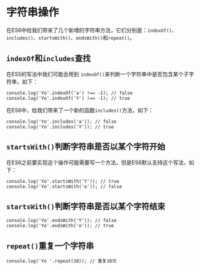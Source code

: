 # 字符串操作

在ES6中给我们带来了几个新增的字符串方法，它们分别是：`indexOf()`、`includes()`、`startsWith()`、`endsWith()`和`repeat()`。


## `indexOf`和`includes`查找

在ES5的写法中我们可能会用到 `indexOf()`来判断一个字符串中是否包含某个子字符串，如下：

```
console.log('Yo'.indexOf('a') !== -1); // false
console.log('Yo'.indexOf('Y') !== -1); // true
```

在ES6中，给我们带来了一个新的函数`includes()`方法，如下：

```
console.log('Yo'.includes('a')); // false 
console.log('Yo'.includes('Y')); // true
```

## `startsWith()`判断字符串是否以某个字符开始

在ES6之前要实现这个操作可能需要写一个方法，但是ES6默认支持这个写法，如下：

```
console.log('Yo'.startsWith('Y')); // true
console.log('Yo'.startsWith('o')); // false
```


## `startsWith()`判断字符串是否以某个字符结束

```
console.log('Yo'.endsWith('Y')); // false
console.log('Yo'.endsWith('o')); // true
```


## `repeat()`重复一个字符串

```
console.log('Yo '.repeat(10)); // 重复10次
```

